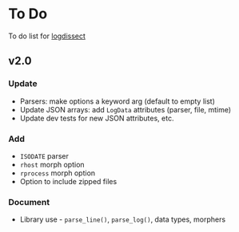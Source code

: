 # To Do
To do list for [logdissect](https://github.com/dogoncouch/logdissect)

## v2.0

### Update
- Parsers: make options a keyword arg (default to empty list)
- Update JSON arrays: add `LogData` attributes (parser, file, mtime)
- Update dev tests for new JSON attributes, etc.

### Add
- `ISODATE` parser
- `rhost` morph option
- `rprocess` morph option
- Option to include zipped files

### Document
- Library use - `parse_line()`, `parse_log()`, data types, morphers
